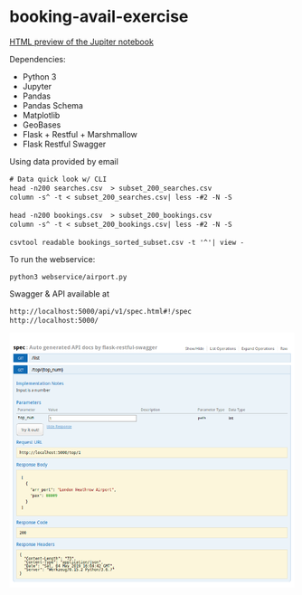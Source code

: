 # booking-avail-exercise

[HTML preview of the Jupiter notebook](http://htmlpreview.github.com/?https://github.com/zero-khalid/booking-avail-exercise/blob/master/avail-booking.html "HTML preview of the Jupiter Notebook")

Dependencies: 
- Python 3
- Jupyter
- Pandas
- Pandas Schema
- Matplotlib
- GeoBases
- Flask + Restful + Marshmallow
- Flask Restful Swagger

Using data provided by email

```
# Data quick look w/ CLI
head -n200 searches.csv  > subset_200_searches.csv
column -s^ -t < subset_200_searches.csv| less -#2 -N -S

head -n200 bookings.csv  > subset_200_bookings.csv
column -s^ -t < subset_200_bookings.csv| less -#2 -N -S

csvtool readable bookings_sorted_subset.csv -t '^'| view -
```


To run the webservice:
```
python3 webservice/airport.py
```

Swagger & API available at 
```
http://localhost:5000/api/v1/spec.html#!/spec
http://localhost:5000/
```

![alt text](https://github.com/zero-khalid/booking-avail-exercise/blob/master/swagger.png "Swagger API screenshot")
